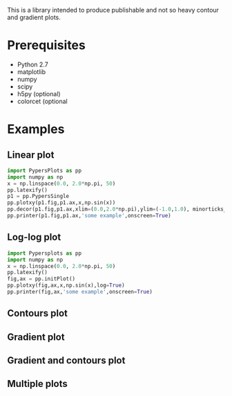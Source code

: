 This is a library intended to produce publishable and not so heavy contour and gradient plots.

# Prerequisites #

  * Python 2.7
  * matplotlib
  * numpy
  * scipy
  * h5py (optional)
  * colorcet (optional

# Examples #

## Linear plot ##

```python
import PypersPlots as pp
import numpy as np
x = np.linspace(0.0, 2.0*np.pi, 50)
pp.latexify()
p1 = pp.PypersSingle
pp.plotxy(p1.fig,p1.ax,x,np.sin(x))
pp.decor(p1.fig,p1.ax,xlim=(0.0,2.0*np.pi),ylim=(-1.0,1.0), minorticks_on=False)
pp.printer(p1.fig,p1.ax,'some example',onscreen=True)
```

## Log-log plot ##
```python
import Pypersplots as pp
import numpy as np
x = np.linspace(0.0, 2.0*np.pi, 50)
pp.latexify()
fig,ax = pp.initPlot()
pp.plotxy(fig,ax,x,np.sin(x),log=True)
pp.printer(fig,ax,'some example',onscreen=True)
```

## Contours plot ##

## Gradient plot ##

## Gradient and contours plot ##

## Multiple plots ##
